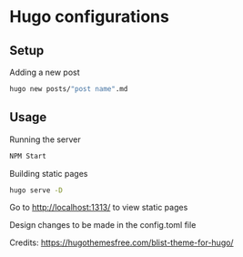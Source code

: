 # Hugo configurations

## Setup
Adding a new post
```bash
hugo new posts/"post name".md
```

## Usage
Running the server 
```bash
NPM Start
```

Building static pages
```bash
hugo serve -D
```
Go to [http://localhost:1313/](http://localhost:1313) to view static pages


Design changes to be made in the config.toml file

Credits: https://hugothemesfree.com/blist-theme-for-hugo/
